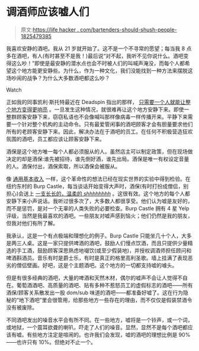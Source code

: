 # 调酒师应该嘘人们

> 原文:[https://life hacker . com/bartenders-should-shush-people-1825479385](https://lifehacker.com/bartenders-should-shush-people-1825479385)

我喜欢安静的酒吧。我从 21 岁就开始了。这不是一个不寻常的愿望；每当我 8 点多在酒吧，有人(有时甚至不是我！)最后说“对不起，我听不见你说什么。酒吧变得这么吵！”即使是最安静的潜水点也会不时被人们的叫喊声淹没，而每个人都希望这个地方能更安静些。为什么，作为一种文化，我们没能找到一种方法来摆脱这场吵闹的战争？为什么大多数酒吧都这么吵？

Watch

正如我的同事凯利·斯托特最近在 Deadspin 指出的那样， [只需要一个人就能让整个地方变得更响亮](https://adequateman.deadspin.com/it-only-takes-one-person-to-raise-the-volume-in-a-resta-1824024217) 。一旦发生这种情况，就很难再让这个地方安静下来。即使一整群顾客安静下来，窃窃私语也不会像喊叫那样像病毒一样传播开来。平静下来需要一个针对整个机构的主动命令。只有最爱管闲事的酒吧顾客才会有胆量要求他们所有的老顾客安静下来。因此，解决办法在于酒吧的员工。在任何不积极营造狂欢氛围的酒吧，员工都应该让顾客安静下来。

酒保是这个地方唯一每个人都必须服从的人。虽然店主可以制定政策，但在现场做决定的却是酒保:谁先被招待，谁先倒好酒，谁先出局。酒保是唯一有权设定音量的人。酒保付出，酒保索取，所以酒保会被服从。

像 [通用基本收入](https://lifehacker.com/what-you-need-to-know-about-universal-basic-income-1825172737) 一样，这个革命性的想法已经在现实世界的实验中得到检验。在纽约东村的 Burp Castle，每当谈话开始变得大声时，酒保(有时打扮成僧侣，别担心)会送上 [一支长长的，温柔的 *shhhhhhhh*](https://www.newyorker.com/magazine/2014/01/06/burp-castle) 。这很有效。这个地方的每个人都安静下来小声说话。我听过很多次了，大多数人都很享受。他们认为嘘是友好的，而不是惩罚，是对一个无辜的人类失败的必要检查。Burp Castle 拥有 4 星 Yelp 评级，当然是我最喜欢的酒吧。一些朋友对嘘声感到恼火；他们仍然是我的朋友，但我对他们有所了解。

我承认，这是一个有点极端和理想化的例子。Burp Castle 只能坐几十个人，大多是两三人桌。这是一家只提供啤酒的酒吧，鼓励人们慢点饮酒，而且只提供少量精选的手工酒，鼓励顾客深思熟虑地啜饮(或至少假装地)，并授权调酒师担任顾问和啤酒斟酒员。音乐有时是爵士乐，有时是真正的格里高利圣歌。墙上挂满了表现恶劣的僧侣壁画。好吧，这是个主题酒吧。这个地方的一切都支持嘘的噱头。

但是有很多经典的酒吧，大量的啤酒和天然木材，偶尔的嘘声不会让人觉得不自在。葡萄酒酒吧、高质量的酒吧、贴有多种不惹怒员工的虚假标志的酒吧——所有酒保/顾客关系散发出一股 dom/sub 味道的酒吧——都准备好嘘了。这在行为隐秘的“地下酒吧”里会很管用，给那些地方一些存在的理由，而不仅仅是假装禁酒令没有被废除。

不同酒吧发出的噪音水平会有所不同。在一些地方，嘘将是一个铃声，或一个词，或地狱，一个震耳欲聋的喇叭，吓走了人们的噪音。显然，显然不是每个酒吧都应该有嘘。有些地方注定是喧闹的。也许我们会发现，嘘的酒吧的理想比例是 90%——也许只有 10%。但绝对不止一个。